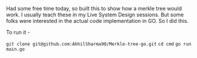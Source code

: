 Had some free time today, so built this to show how a merkle tree would work. I usually teach these in my Live System Design sessions. But some folks were interested in the actual code implementation in GO. 
So I did this.

To run it - 

`git clone git@github.com:AkhilSharma90/Merkle-tree-go.git`
`cd cmd`
`go run main.go`